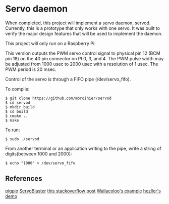 # Servo daemon

When completed, this project will implement a servo daemon, servod.  Currently, this is a prototype that only works with one servo.  It was built to verify the major design features that will be used to implement the daemon.

This project will only run on a Raspberry Pi.

This version outputs the PWM servo control signal to physical pin 12 (BCM pin 18) on the 40 pin connector on PI 0, 3, and 4.  The PWM pulse width may be adjusted from 1000 usec to 2000 usec with a resolution of 1 usec.  The PWM period is 20 msec.

Control of the servo is through a FIFO pipe (/dev/servo_fifo).

To compile:
```
$ git clone https://github.com/mbroihier/servod
$ cd servod
$ mkdir build
$ cd build
$ cmake ..
$ make
```

To run:
```
$ sudo ./servod
```
From another terminal or an application writing to the pipe, write a string of digits(between 1000 and 2000):
```
$ echo "1000" > /dev/servo_fifo
```


## References

[pigpio](http://abyz.me.uk/rpi/pigpio/index.html)
[ServoBlaster](https://github.com/richardghirst/PiBits/tree/master/ServoBlaster)
[this stackoverflow post](https://stackoverflow.com/questions/50427275/raspberry-how-does-the-pwm-via-dma-work)
[Wallacoloo's example](https://github.com/Wallacoloo/Raspberry-Pi-DMA-Example)
[hezller's demo](https://github.com/hzeller/rpi-gpio-dma-demo)

